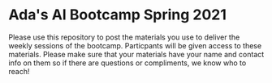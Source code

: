 # Ada's AI Bootcamp Spring 2021
Please use this repository to post the materials you use to deliver the weekly sessions of the bootcamp. 
Particpants will be given access to these materials. Please make sure that your materials have your name and contact info
on them so if there are questions or compliments, we know who to reach!
